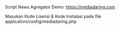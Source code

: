 Script News Agregator
Demo: https://mediadaring.com

Masukan Kode Lisensi & Kode Instalasi pada file application/config/mediadaring.php